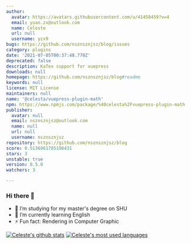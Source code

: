 ```yaml
---
author:
  avatar: https://avatars.githubusercontent.com/u/41458459?v=4
  email: yuan.zx@outlook.com
  name: Celeste
  url: null
  username: yzx9
bugs: https://github.com/nsznsznjsz/blog/issues
category: plugins
date: '2021-07-05T00:37:48.770Z'
deprecated: false
description: KaTex support for vuepress
downloads: null
homepage: https://github.com/nsznsznjsz/blog#readme
keywords: null
license: MIT License
maintainers: null
name: '@celesta/vuepress-plugin-math'
npm: https://www.npmjs.com/package/%40celesta%2Fvuepress-plugin-math
publisher:
  avatar: null
  email: nsznsznjsz@outlook.com
  name: null
  url: null
  username: nsznsznjsz
repository: https://github.com/nsznsznjsz/blog
score: 0.5136961705198431
stars: 3
unstable: true
version: 0.5.0
watchers: 3

---
```


### Hi there 👋

- 🌱 I’m studying for my master's degree on SHU
- 🤔 I’m currently learning English
- ⚡ Fun fact: Rendering in Computer Graphic

[![Celeste's github stats](https://github-readme-stats-yzx9.vercel.app/api/?username=yzx9&show_icons=true&hide_title=true)](https://github.com/anuraghazra/github-readme-stats)
[![Celeste's most used languages](https://github-readme-stats-yzx9.vercel.app/api/top-langs/?username=yzx9&layout=compact&exclude_repo=yzx9.github.io)](https://github.com/anuraghazra/github-readme-stats)

<!--
**yzx9/yzx9** is a ✨ _special_ ✨ repository because its `README.md` (this file) appears on your GitHub profile.

Here are some ideas to get you started:

- 🔭 I’m currently working on ...
- 🌱 I’m currently learning ...
- 👯 I’m looking to collaborate on ...
- 🤔 I’m looking for help with ...
- 💬 Ask me about ...
- 📫 How to reach me: ...
- 😄 Pronouns: ...
- ⚡ Fun fact: ...
-->

